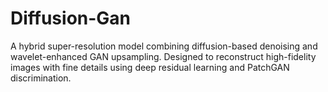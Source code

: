 # Diffusion-Gan
A hybrid super-resolution model combining diffusion-based denoising and wavelet-enhanced GAN upsampling. Designed to reconstruct high-fidelity images with fine details using deep residual learning and PatchGAN discrimination.
